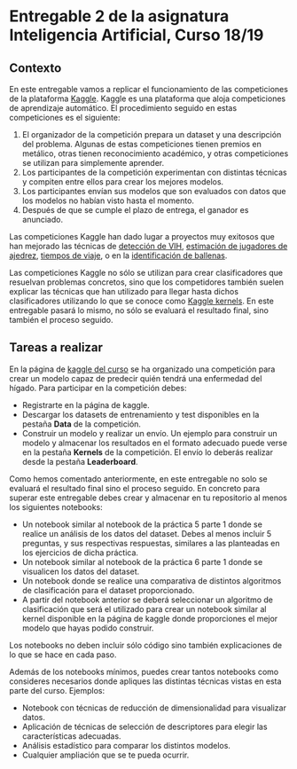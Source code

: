 # Entregable 2 de la asignatura Inteligencia Artificial, Curso 18/19

## Contexto

En este entregable vamos a replicar el funcionamiento de las competiciones de la plataforma [Kaggle](https://www.kaggle.com/). Kaggle es una plataforma que aloja competiciones de aprendizaje automático. El procedimiento seguido en estas competiciones es el siguiente:
1. El organizador de la competición prepara un dataset y una descripción del problema. Algunas de estas competiciones tienen premios en metálico, otras tienen reconocimiento académico, y otras competiciones se utilizan para simplemente aprender.
2. Los participantes de la competición experimentan con distintas técnicas y compiten entre ellos para crear los mejores modelos.
3. Los participantes envían sus modelos que son evaluados con datos que los modelos no habían visto hasta el momento.
4. Después de que se cumple el plazo de entrega, el ganador es anunciado.

Las competiciones Kaggle han dado lugar a proyectos muy exitosos que han
mejorado las técnicas de [detección de VIH](http://science.sciencemag.org/content/331/6018/698.summary),
[estimación de jugadores de ajedrez](http://en.chessbase.com/post/the-deloitte-fide-che-rating-challenge),
[tiempos de viaje](http://www.theaustralian.com.au/business/technology/smartphone-used-to-predict-nsw-travel-times/news-story/e359c45a168bb59ebd2d9d8dfc66cd89),
o en la [identificación de ballenas](https://www.kaggle.com/c/noaa-right-whale-recognition).

Las competiciones Kaggle no sólo se utilizan para crear clasificadores que resuelvan problemas concretos, sino que los competidores también suelen explicar las técnicas que han utilizado para llegar hasta dichos clasificadores utilizando lo que se conoce como [Kaggle kernels](https://www.kaggle.com/kernels). En este entregable pasará lo mismo, no sólo se evaluará el resultado final, sino también el proceso seguido.

## Tareas a realizar

En la página de [kaggle del curso](https://www.kaggle.com/c/ia1819/) se ha organizado una competición para crear un modelo capaz de predecir quién tendrá una enfermedad del hígado. Para participar en la competición debes:

- Registrarte en la página de kaggle.
- Descargar los datasets de entrenamiento y test disponibles en la pestaña **Data** de la competición.
- Construir un modelo y realizar un envío. Un ejemplo para construir un modelo y almacenar los resultados en el formato adecuado puede verse en la pestaña **Kernels** de la competición. El envío lo deberás realizar desde la pestaña **Leaderboard**.

Como hemos comentado anteriormente, en este entregable no solo se evaluará el resultado final sino el proceso seguido. En concreto para superar este entregable debes crear y almacenar en tu repositorio al menos los siguientes notebooks:

- Un notebook similar al notebook de la práctica 5 parte 1 donde se realice un análisis de los datos del dataset. Debes al menos incluir 5 preguntas, y sus respectivas respuestas, similares a las planteadas en los ejercicios de dicha práctica. 
- Un notebook similar al notebook de la práctica 6 parte 1 donde se visualicen los datos del dataset.
- Un notebook donde se realice una comparativa de distintos algoritmos de clasificación para el dataset proporcionado.
- A partir del notebook anterior se deberá seleccionar un algoritmo de clasificación que será el utilizado para crear un notebook similar al kernel disponible en la página de kaggle donde proporciones el mejor modelo que hayas podido construir. 

Los notebooks no deben incluir sólo código sino también explicaciones de lo que se hace en cada paso. 

Además de los notebooks mínimos, puedes crear tantos notebooks como consideres necesarios donde apliques las distintas técnicas vistas en esta parte del curso. Ejemplos:

- Notebook con técnicas de reducción de dimensionalidad para visualizar datos.
- Aplicación de técnicas de selección de descriptores para elegir las características adecuadas.
- Análisis estadístico para comparar los distintos modelos. 
- Cualquier ampliación que se te pueda ocurrir. 


